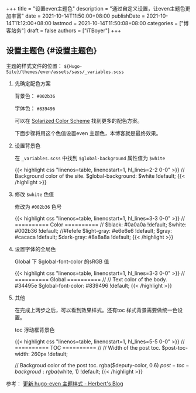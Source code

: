 +++
title = "设置even主题色"
description = "通过自定义设置，让even主题色更加丰富"
date = 2021-10-14T11:50:00+08:00
publishDate = 2021-10-14T11:12:00+08:00
lastmod = 2021-10-14T11:50:08+08:00
categories = ["博客站务"]
draft = false
authors = ["iTBoyer"]
+++

## 设置主题色 {#设置主题色}

主题的样式文件的位置： `${Hugo-Site}/themes/even/assets/sass/_variables.scss`  

1.  先确定配色方案  
    
    背景色： `#002b36`  
    
    字体色： `#839496`  
    
    可以在 [Solarized Color Scheme](https://ethanschoonover.com/solarized/#features) 找到更多的配色方案。  
    
    下面步骤将用这个色值设置even 主题色，本博客就是最终效果。

2.  设置背景色  
    
    在 `_variables.scss` 中找到 `$global-background` 属性值为 `$white`  
    
    {{< highlight css "linenos=table, linenostart=1, hl_lines=2-2 0-0" >}}
       // Background color of the site.
       $global-background: $white !default;
    {{< /highlight >}}
3.  修改 `$white` 色值  
    
    修改为 `#002b36` 色号  
    
    {{< highlight css "linenos=table, linenostart=1, hl_lines=3-3 0-0" >}}
       // ========== Color ========== //
       $black: #0a0a0a !default;
       $white: #002b36 !default; //#fefefe
       $light-gray: #e6e6e6 !default;
       $gray: #cacaca !default;
       $dark-gray: #8a8a8a !default;
    {{< /highlight >}}
4.  设置字体的全局色  
    
    Global 下 $global-font-color 的sRGB 值  
    
    {{< highlight css "linenos=table, linenostart=1, hl_lines=3-3 0-0" >}}
       // ========== Global ========== //
       // Text color of the body. #34495e
       $global-font-color: #839496 !default;
    {{< /highlight >}}
5.  其他  
    
    在完成上两步之后，可以看到效果样式。还有toc 样式背景需要做统一色设置。  
    
    toc 浮动框背景色  
    
    {{< highlight css "linenos=table, linenostart=1, hl_lines=5-5 0-0" >}}
       // ========== TOC ========== //
       // Width of the post toc.
       $post-toc-width: 260px !default;
    
       // Backgroud color of the post toc. rgba($deputy-color, 0.6)
       $post-toc-backgroud: rgba($white, 1) !default;
    {{< /highlight >}}

参考： [更新 hugo-even 主题样式 - Herbert's Blog](https://blog.herbert.top/2020/07/09/how%5Fchange%5Fhugo%5Feven%5Ffont/#solarized-dark)
